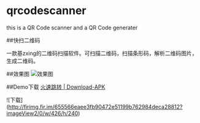 # qrcodescanner
this is a QR Code scanner and a QR Code generater

##快扫二维码

一款基zxing的二维码扫描软件。可扫描二维码，扫描条形码，解析二维码图片，生成二维码。

##效果图
![效果图](https://img.alicdn.com/imgextra/i1/94332045/TB2iXWynFXXXXbaXpXXXXXXXXXX_!!94332045.png)


##Demo下载
[火速跳转 | Download-APK](http://pkg3.fir.im/a0e7ad03f2b8d12a0b1fdfceb7313ee321ba8786.apk?attname=qrcodescanner-fr.apk_1.0.apk)

![下载] (http://firimg.fir.im/655566eaee3fb90472e51199b762984deca28812?imageView2/0/w/426/h/240)
